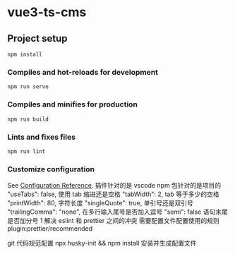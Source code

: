# vue3-ts-cms

## Project setup

```
npm install
```

### Compiles and hot-reloads for development

```
npm run serve
```

### Compiles and minifies for production

```
npm run build
```

### Lints and fixes files

```
npm run lint
```

### Customize configuration

See [Configuration Reference](https://cli.vuejs.org/config/).
插件针对的是 vscode npm 包针对的是项目的
"useTabs": false, 使用 tab 缩进还是空格
"tabWidth": 2, tab 等于多少的空格
"printWidth": 80, 字符长度
"singleQuote": true, 单引号还是双引号
"trailingComma": "none", 在多行输入尾号是否加入逗号
"semi": false 语句末尾是否加分号
1 解决 eslint 和 prettier 之间的冲突
需要配置文件配置使用的规则 plugin:prettier/recommended

git 代码规范配置
npx husky-init && npm install 安装并生成配置文件
